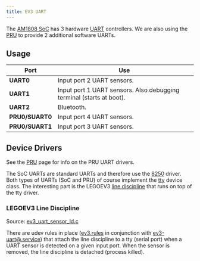 ```yaml
---
title: EV3 UART
---
```


The [AM1808 SoC](../ev3-processor) has 3 hardware [UART] controllers. We are
also using the [PRU](../ev3-pru) to provide 2 additional software UARTs.

## Usage

Port | Use
-----|----
__UART0__ | Input port 2 UART sensors.
__UART1__ | Input port 1 UART sensors. Also debugging terminal (starts at boot).
__UART2__ | Bluetooth.
__PRU0/SUART0__ | Input port 4 UART sensors.
__PRU0/SUART1__ | Input port 3 UART sensors.


## Device Drivers

See the [PRU](../ev3-pru) page for info on the PRU UART drivers.

The SoC UARTs are standard UARTs and therefore use the
[8250](https://github.com/ev3dev/ev3-kernel/tree/ev3dev-jessie/drivers/tty/serial/8250)
driver. Both types of UARTs (SoC and PRU) of course implement the
[tty](https://github.com/ev3dev/ev3-kernel/tree/ev3dev-jessie/drivers/tty)
device class. The interesting part is the LEGOEV3 [line discipline] that runs
on top of the tty driver.

### LEGOEV3 Line Discipline
Source: [ev3_uart_sensor_ld.c](https://github.com/ev3dev/lego-linux-drivers/blob/master/sensors/ev3_uart_sensor_ld.c)

There are udev rules in place ([ev3.rules] in conjunction with [ev3-uart@.service])
that attach the line discipline to a tty (serial port) when a UART sensor is
detected on a given input port. When the sensor is removed, the line discipline
is detached (process killed).

[UART]: https://en.wikipedia.org/wiki/Universal_asynchronous_receiver/transmitter
[line discipline]: http://kernel.org/doc/Documentation/serial/tty.txt
[ev3.rules]: https://github.com/ev3dev/ev3-systemd/blob/ev3dev-jessie/debian/ev3.udev#L19
[ev3-uart@.service]: https://github.com/ev3dev/ev3-systemd/blob/ev3dev-jessie/systemd/ev3-uart%40.service
